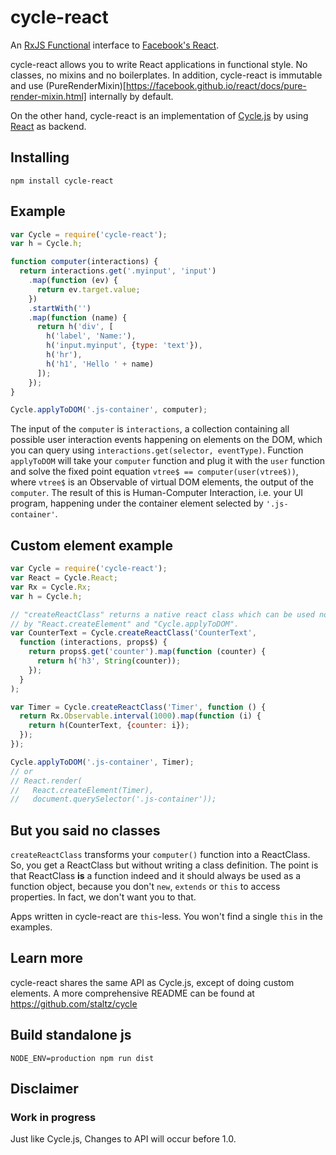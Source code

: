 # cycle-react

An [RxJS Functional](https://github.com/Reactive-Extensions/RxJS) interface
to [Facebook's React](http://facebook.github.io/react/).

cycle-react allows you to write React applications in functional style.
No classes, no mixins and no boilerplates. In addition,
cycle-react is immutable and use
(PureRenderMixin)[https://facebook.github.io/react/docs/pure-render-mixin.html]
internally by default.

On the other hand, cycle-react is an implementation of
[Cycle.js](https://github.com/staltz/cycle) by using
[React](https://github.com/facebook/react) as backend.

## Installing

```
npm install cycle-react
```

## Example

```js
var Cycle = require('cycle-react');
var h = Cycle.h;

function computer(interactions) {
  return interactions.get('.myinput', 'input')
    .map(function (ev) {
      return ev.target.value;
    })
    .startWith('')
    .map(function (name) {
      return h('div', [
        h('label', 'Name:'),
        h('input.myinput', {type: 'text'}),
        h('hr'),
        h('h1', 'Hello ' + name)
      ]);
    });
}

Cycle.applyToDOM('.js-container', computer);
```

The input of the `computer` is `interactions`, a collection containing all possible
user interaction events happening on elements on the DOM, which you can query using `interactions.get(selector, eventType)`. Function `applyToDOM` will take your `computer` function and plug it with the `user` function and solve the fixed point equation `vtree$ == computer(user(vtree$))`, where `vtree$` is an Observable of virtual DOM elements, the output of the `computer`. The result of this is Human-Computer Interaction, i.e. your UI program, happening under the container element selected by `'.js-container'`.

## Custom element example

```js
var Cycle = require('cycle-react');
var React = Cycle.React;
var Rx = Cycle.Rx;
var h = Cycle.h;

// "createReactClass" returns a native react class which can be used normally
// by "React.createElement" and "Cycle.applyToDOM".
var CounterText = Cycle.createReactClass('CounterText',
  function (interactions, props$) {
    return props$.get('counter').map(function (counter) {
      return h('h3', String(counter));
    });
  }
);

var Timer = Cycle.createReactClass('Timer', function () {
  return Rx.Observable.interval(1000).map(function (i) {
    return h(CounterText, {counter: i});
  });
});

Cycle.applyToDOM('.js-container', Timer);
// or
// React.render(
//   React.createElement(Timer),
//   document.querySelector('.js-container'));
```

## But you said no classes

`createReactClass` transforms your `computer()` function into a ReactClass. So,
you get a ReactClass but without writing a class definition. The point is that
ReactClass **is** a function indeed and it should always be used as a
function object, because you don't `new`, `extends` or `this` to access
properties. In fact, we don't want you to that.

Apps written in cycle-react are `this`-less. You won't find a single `this`
in the examples.

## Learn more

cycle-react shares the same API as Cycle.js, except of doing custom elements.
A more comprehensive README can be found at
https://github.com/staltz/cycle

## Build standalone js

```
NODE_ENV=production npm run dist
```

## Disclaimer

### Work in progress

Just like Cycle.js, Changes to API will occur before 1.0.
